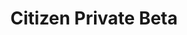 ---
layout: collection
title: Citizen Private Beta
description: Design history for the private beta for a citizen-facing air quality information service.
pagination:
  data: collections.private-beta
  reverse: true
  size: 50
permalink: "private-beta/{% if pagination.pageNumber > 0 %}page/{{ pagination.pageNumber + 1 }}{% endif %}/"
related:
  sections:
    - title: Related links
      items:
        - text: Prototype on GitHub
          href: https://github.com/defra-design/check-local-aq
        - text: "Prototype (password: `air`)"
          href: https://check-local-aq-c31e075e52e2.herokuapp.com/
---